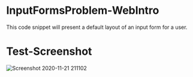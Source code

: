 # InputFormsProblem-WebIntro
This code snippet will present a default layout of an input form for a user.
# Test-Screenshot
![Screenshot 2020-11-21 211102](https://user-images.githubusercontent.com/71806052/99881202-588a8680-2c3e-11eb-9fd3-84fcaea22e3a.png)
